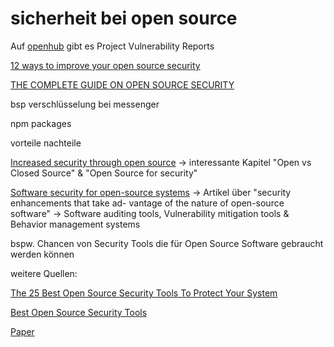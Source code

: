# sicherheit bei open source





Auf [openhub](https://www.openhub.net/p/blender) gibt es Project Vulnerability Reports


[12 ways to improve your open source security](https://developer.ibm.com/articles/12-ways-to-improve-your-open-source-security/)

[THE COMPLETE GUIDE ON OPEN SOURCE SECURITY](https://www.mend.io/rc-content/wp/the-complete-guide-on-open-source-security-1.pdf)


bsp verschlüsselung bei messenger

npm packages

vorteile 
nachteile


[Increased security through open source](https://dl.acm.org/doi/fullHtml/10.1145/1188913.1188921) -> interessante Kapitel "Open vs Closed Source" & "Open Source for security"

[Software security for open-source systems](https://ieeexplore.ieee.org/abstract/document/1176994) -> Artikel über "security enhancements that take ad-
vantage of the nature of open-source software" -> Software auditing tools, Vulnerability mitigation tools & Behavior management systems

bspw. Chancen von Security Tools die für Open Source Software gebraucht werden können

weitere Quellen: 

[The 25 Best Open Source Security Tools To Protect Your System](https://www.ubuntupit.com/best-open-source-security-tools/)

[Best Open Source Security Tools](https://www.esecurityplanet.com/products/open-source-security-tools/)

[Paper](https://www.researchgate.net/profile/Shao-Fang-Wen/publication/322424596_Software_security_in_open_source_development_A_systematic_literature_review/links/5caee8d4a6fdcc1d498c20dd/Software-security-in-open-source-development-A-systematic-literature-review.pdf)
